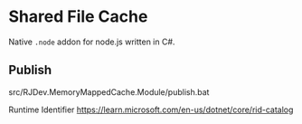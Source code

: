 # Shared File Cache
Native `.node` addon for node.js written in C#.

## Publish
src/RJDev.MemoryMappedCache.Module/publish.bat

Runtime Identifier
https://learn.microsoft.com/en-us/dotnet/core/rid-catalog